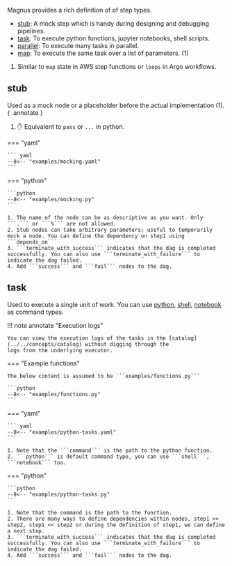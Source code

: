 Magnus provides a rich definition of of step types.

<div class="annotate" markdown>

- [stub](../../concepts/stub): A mock step which is handy during designing and debugging pipelines.
- [task](../../concepts/task): To execute python functions, jupyter notebooks, shell scripts.
- [parallel](../../concepts/parallel): To execute many tasks in parallel.
- [map](../../concepts/map): To execute the same task over a list of parameters. (1)

</div>

1. Similar to ```map``` state in AWS step functions or ```loops``` in Argo workflows.


## stub

Used as a mock node or a placeholder before the actual implementation (1).
{ .annotate }

1.  :raised_hand: Equivalent to ```pass``` or ```...``` in python.


=== "yaml"

    ``` yaml
    --8<-- "examples/mocking.yaml"
    ```

=== "python"

    ```python
    --8<-- "examples/mocking.py"
    ```

    1. The name of the node can be as descriptive as you want. Only ```.``` or ```%``` are not allowed.
    2. Stub nodes can take arbitrary parameters; useful to temporarily mock a node. You can define the dependency on step1 using ```depends_on```
    3. ```terminate_with_success``` indicates that the dag is completed successfully. You can also use ```terminate_with_failure``` to indicate the dag failed.
    4. Add ```success``` and ```fail``` nodes to the dag.


## task

Used to execute a single unit of work. You can use [python](../../concepts/task/#python_functions),
[shell](../../concepts/task/#shell), [notebook](../../concepts/task/#notebook) as command types.

!!! note annotate "Execution logs"

    You can view the execution logs of the tasks in the [catalog](../../concepts/catalog) without digging through the
    logs from the underlying executor.


=== "Example functions"

    The below content is assumed to be ```examples/functions.py```

    ```python
    --8<-- "examples/functions.py"
    ```

=== "yaml"

    ``` yaml
    --8<-- "examples/python-tasks.yaml"
    ```

    1. Note that the ```command``` is the path to the python function.
    2. ```python``` is default command type, you can use ```shell```, ```notebook``` too.

=== "python"

    ```python
    --8<-- "examples/python-tasks.py"
    ```

    1. Note that the command is the path to the function.
    2. There are many ways to define dependencies within nodes, step1 >> step2, step1 << step2 or during the definition of step1, we can define a next step.
    3. ```terminate_with_success``` indicates that the dag is completed successfully. You can also use ```terminate_with_failure``` to indicate the dag failed.
    4. Add ```success``` and ```fail``` nodes to the dag.
